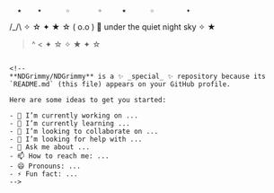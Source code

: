       ★    ✦      ☆       ✧     ★      ☆        ✦
 /\_/\        ✧      ☆        ✦         ★     ☆
( o.o )  🌙  under the quiet night sky     ✧     ★
 > ^ <      ✦      ☆       ✧       ★       ✦     ☆
~~~~~~~~~🌲~~🌲~~~~🏙~~~🌲~~~~🌲~~~~~~~~~~~~

<!--
**NDGrimmy/NDGrimmy** is a ✨ _special_ ✨ repository because its `README.md` (this file) appears on your GitHub profile.

Here are some ideas to get you started:

- 🔭 I’m currently working on ...
- 🌱 I’m currently learning ...
- 👯 I’m looking to collaborate on ...
- 🤔 I’m looking for help with ...
- 💬 Ask me about ...
- 📫 How to reach me: ...
- 😄 Pronouns: ...
- ⚡ Fun fact: ...
-->
